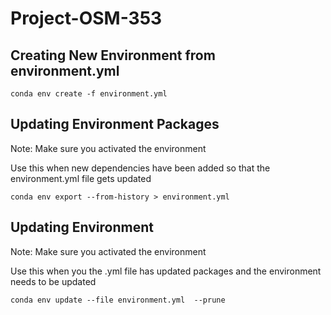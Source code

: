 # Project-OSM-353

## Creating New Environment from environment.yml
```
conda env create -f environment.yml
```

## Updating Environment Packages
Note: Make sure you activated the environment

Use this when new dependencies have been added so that the environment.yml file gets updated
```
conda env export --from-history > environment.yml
```

## Updating Environment
Note: Make sure you activated the environment

Use this when you the .yml file has updated packages and the environment needs to be updated
```
conda env update --file environment.yml  --prune
```
